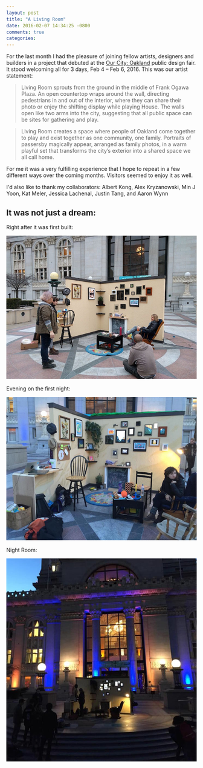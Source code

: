 ```yaml
---
layout: post
title: "A Living Room"
date: 2016-02-07 14:34:25 -0800
comments: true
categories: 
---
```


For the last month I had the pleasure of joining fellow artists, designers and builders in a project that debuted at the [Our City: Oakland](http://ourcity.is/oakland/) public design fair. It stood welcoming all for 3 days, Feb 4 &ndash; Feb 6, 2016.
This was our artist statement:

>  Living Room sprouts from the ground in the middle of Frank Ogawa Plaza. An open countertop wraps around the wall, directing pedestrians in and out of the interior, where they can share their photo or enjoy the shifting display while playing House. The walls open like two arms into the city, suggesting that all public space can be sites for gathering and play.

>  Living Room creates a space where people of Oakland come together to play and exist together as one community, one family. Portraits of passersby magically appear, arranged as family photos, in a warm playful set that transforms the city’s exterior into a shared space we all call home. 

For me it was a very fulfilling experience that I hope to repeat in a few different ways over the coming months. Visitors seemed to enjoy it as well.

I'd also like to thank my collaborators: Albert Kong, Alex Kryzanowski, Min J Yoon, Kat Meler, Jessica Lachenal, Justin Tang, and Aaron Wynn

## It was not just a dream:

Right after it was first built:

![](/assets/images/livingroom-after-build.jpg)

Evening on the first night:

![](/assets/images/livingroom-evening.jpg)

Night Room:

![](/assets/images/livingroom-night.jpg)

